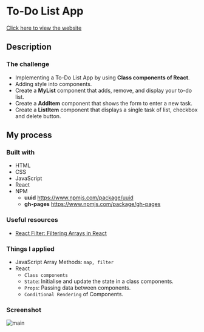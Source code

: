 # To-Do List App 
[Click here to view the website](https://jwd-activity.github.io/todoList_ver02/)

## Description
### The challenge
- Implementing a To-Do List App by using **Class components of React**.
- Adding style into components.
- Create a **MyList** component that adds, remove, and display your to-do list.
- Create a **AddItem** component that shows the form to enter a new task.
- Create a **ListItem** component that displays a single task of list, checkbox and delete button.

## My process
### Built with
- HTML
- CSS
- JavaScript
- React
- NPM  
  - **uuid** https://www.npmjs.com/package/uuid
  - **gh-pages** https://www.npmjs.com/package/gh-pages

### Useful resources
- [React Filter: Filtering Arrays in React](https://upmostly.com/tutorials/react-filter-filtering-arrays-in-react-with-examples)

### Things I applied
- JavaScript Array Methods: `map, filter`
- React  
  - `Class components`
  - `State`: Initialise and update the state in a class components.
  - `Props`: Passing data between components.
  - `Conditional Rendering` of Components.  

### Screenshot

![main](https://user-images.githubusercontent.com/83196262/139526042-97de40ab-7273-4ba4-87e1-f210d180c5a7.png)




